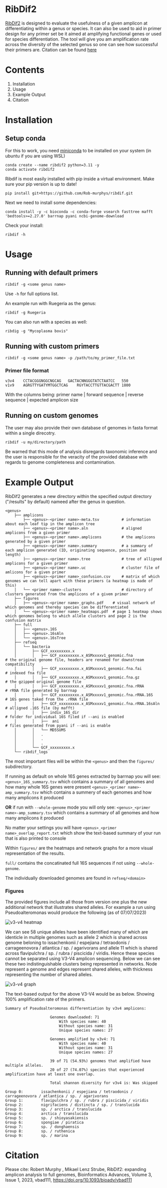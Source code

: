 # RibDif2

[RibDif2](https://github.com/Rob-murphys/ribdif) is designed to evaluate the usefulness of a given amplicon at differentiating within a genus or species.
It can also be used to aid in primer design for any primer set be it aimed at amplifying functional genes or used for species differentiation.
The tool will give you am amplification rate across the diversity of the selected genus so one can see how successful their primers are.
Citation can be found [here](https://doi.org/10.1093/bioadv/vbad111)
# Contents
1. Installation
2. Usage
3. Example Output
4. Citation
# Installation

## Setup conda

For this to work, you need [miniconda](https://docs.conda.io/en/latest/miniconda.html) to be installed on your system (in ubuntu if you are using WSL)

```
conda create --name ribdif2 python=3.11 -y
conda activate ribdif2
```

Ribdif is most easily installed with pip inside a virtual environment. Make sure your pip version is up to date!


`pip install git+https://github.com/Rob-murphys/ribdif.git`

Next we need to install some dependencies:

`conda install -y -c bioconda -c conda-forge vsearch fasttree mafft 'bedtools>=2.27.0' barrnap pyani ncbi-genome-download`

Check your install:

`ribdif -h`

# Usage

## Running with default primers

`ribdif -g <some genus name>`

Use `-h` for full options list.

An example run with Ruegeria as the genus:

`ribdif -g Ruegeria`

You can also run with a species as well:

`ribdig -g "Mycoplasma bovis"`

## Running with custom primers

`ribdif -g <some genus name> -p /path/to/my_primer_file.txt`

### Primer file format

```
v3v4	CCTACGGGNGGCNGCAG	GACTACNNGGGTATCTAATCC	550
v1v9	AGRGTTYGATYMTGGCTCAG 	RGYTACCTTGTTACGACTT	1800
```
With the columns being: primer name | forward sequence | reverse sequence | expected amplicon size

## Running on custom genomes

The user may also provide their own database of genomes in fasta format within a single direcotry.

`ribdif -u my/directory/path`

Be warned that this mode of analysis disregards taxonomic inference and the user is responsible for the veracity of the provided database with regards to genome completeness and contamination.

# Example Output

RibDif2 generates a new directory within the specified output directory ("<current working directory>/results" by default) nameed after the genus in question.

```
<genus>
    ├── amplicons
        ├── <genus>-<primer name>-meta.tsv          # information about each leaf tip in the amplicon tree
        ├── <genus>-<primer name>.aln               # aligned amplicons from a given primer
        ├── <genus>-<primer name>.amplicons         # the amplicons generated by a given primer
        ├── <genus>-<primer name>.summary           # a summary of each amplicon generated (ID, originating sequence, position and length)
        ├── <genus>-<primer name>.tree              # tree of alligned amplicons for a given primer
        ├── <genus>-<primer name>.uc                # cluster file of amlicons for a given primer
        ├── <genus>-<primer name>_confusion.csv     # matrix of which genomes we can tell apart with these primers (a heatmap is made of this)
    │   └── <primer name>-clusters                  # directory of clusters generated from the amplicons of a givem primer
    ├── figures
    │   ├── <genus>-<primer name>_graphs.pdf    # visual network of which genomes and thereby species can be differentiated
    │   └── <genus>-<primer name>_heatmaps.pdf  # page 1 heatmap shows which genomes belong to which allele clusters and page 2 is the confusion matrix
    ├── full
    │   ├── <genus>.16S
    │   ├── <genus>.16sAln
    │   └── <genus>.16sTree
    ├── refseq
    │   └── bacteria
    │       ├── GCF_xxxxxxxxx.x
    │       │   ├── GCF_xxxxxxxxx.x_ASMxxxxv1_genomic.fna               # the original genome file, headers are renamed for downstream compatibility
    │       │   ├── GCF_xxxxxxxxx.x_ASMxxxxv1_genomic.fna.fai           # indexed fna file
    │       │   ├── GCF_xxxxxxxxx.x_ASMxxxxv1_genomic.fna.gz            # the gzipped original genome file
    │       │   ├── GCF_xxxxxxxxx.x_ASMxxxxv1_genomic.fna.rRNA          # rRNA file generated by barrnap
    │       │   ├── GCF_xxxxxxxxx.x_ASMxxxxv1_genomic.fna.rRNA.16S      # 16S genes taked from the .rRNA file
    │       │   ├── GCF_xxxxxxxxx.x_ASMxxxxv1_genomic.fna.rRNA.16sAln   # alligned .16S file (by mafft)
    │       │   ├── indiv_16S_dir                                       # folder for individual 16S filed if --ani is enabled
    │       │   ├──  ani                                                # files generated from pyani if --ani is enable
    │       │   └── MD5SUMS
    │       │   .
    │       │   .
    │       │   .
    │       └── GCF_xxxxxxxxx.x
    └── ribdif_logs
```
The most important files will be within the `<genus>` and then the `figures/` subdirectory.

If running as default on whole 16S genes extracted by barrnap you will see:
`<genus>_16S_summary.tsv` which contains a summary of all genomes and how many whole 16S genes were present
`<genus>_<primer name>-amp_summary.tsv` which contains a summery of each genomes and how many amplicons it produced

__OR__ if run with `--whole-genome` mode you will only see:
`<genus>_<primer name>-amp_summary.tsv` which contains a summary of all genomes and how many amplicons it produced

No matter your settings you will have `<genus>_<primer name>_overlap_report.txt` which show the text-based 
summary of your run that is also printed to console

Within `figures/` are the heatmaps and network graphs for a more visual representation of the results.

`full/` contains the concatinated full 16S sequences if not using `--whole-genome`.

The individually downloaded genomes are found in `refseq/<domain>`

### Figures

The provided figures include all those from version one plus the new additional network that illustrates shared alleles. 
For example a run using Pseudoalteromonas would produce the following (as of 07/07/2023)

![v3-v4 heatmap](docs/Pseudoalteromonas-v3v4_heatmap.png)

We can see 58 unique alleles have been identified many of which are identicle in multiple genomes such as allele 2 which 
is shared across genome beloning to issachenkonii / espejiana / tetraodonis / carrageenovora / atlantica / sp. / agarivorans and allele 11 which is shared
across flavipulchra / sp. / rubra / piscicida / viridis. Hence these species cannot be separated using V3-V4 amplicon sequencing. Below
we can see these two indistinguishable clusters being represented in networks. Node represent a genome and edges represent shared alleles, 
with thickness representing the number of shared alleles.

![v3-v4 graph](docs/Pseudoalteromonas-v3v4_graphs.png)

The text-based output for the above V3-V4 would be as below. Showing 100% amplification rate of the primers.

```
Summary of Pseudoalteromonas differentiation by v3v4 amplicons:

                    Genomes downloaded: 71
                        With species name: 40
                        Without species name: 31
                        Unique species names: 27

                    Genomes amplified by v3v4: 71
                        With species name: 40
                        Without species name: 31
                        Unique species names: 27

                    39 of 71 (54.93%) genomes that amplified have multiple alleles.
                    20 of 27 (74.07%) species that experienced amplification have at least one overlap.

                    Total shannon diversity for v3v4 is: Was skipped

Group 0:        issachenkonii / espejiana / tetraodonis / carrageenovora / atlantica / sp. / agarivorans
Group 1:        flavipulchra / sp. / rubra / piscicida / viridis
Group 2:        nigrifaciens / distincta / sp. / translucida
Group 3:        sp. / arctica / translucida
Group 4:        arctica / translucida
Group 5:        sp. / shioyasakiensis
Group 6:        spongiae / piratica
Group 7:        sp. / donghaensis
Group 8:        sp. / ruthenica
Group 9:        sp. / marina
```
# Citation
Please cite: Robert Murphy , Mikael Lenz Strube, RibDif2: expanding amplicon analysis to full genomes, Bioinformatics Advances, Volume 3, Issue 1, 2023, vbad111, https://doi.org/10.1093/bioadv/vbad111
